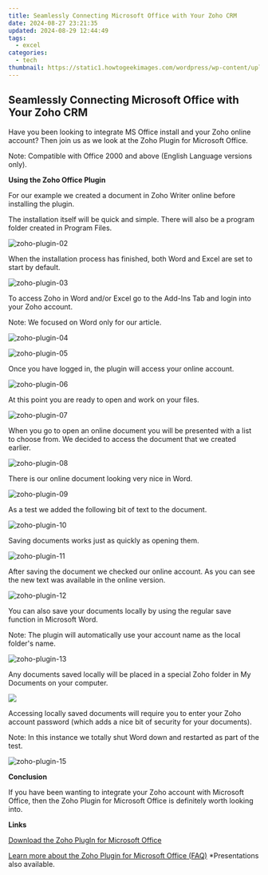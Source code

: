 ```yaml
---
title: Seamlessly Connecting Microsoft Office with Your Zoho CRM
date: 2024-08-27 23:21:35
updated: 2024-08-29 12:44:49
tags:
  - excel
categories:
  - tech
thumbnail: https://static1.howtogeekimages.com/wordpress/wp-content/uploads/2010/06/zohoplugin01.png
---
```


## Seamlessly Connecting Microsoft Office with Your Zoho CRM

Have you been looking to integrate MS Office install and your Zoho online account? Then join us as we look at the Zoho Plugin for Microsoft Office.

 Note: Compatible with Office 2000 and above (English Language versions only).

**Using the Zoho Office Plugin** 

 For our example we created a document in Zoho Writer online before installing the plugin.

 The installation itself will be quick and simple. There will also be a program folder created in Program Files.

![zoho-plugin-02](https://static1.howtogeekimages.com/wordpress/wp-content/uploads/2010/06/zohoplugin02.png) 

 When the installation process has finished, both Word and Excel are set to start by default.

![zoho-plugin-03](https://static1.howtogeekimages.com/wordpress/wp-content/uploads/2010/06/zohoplugin03.png) 

 To access Zoho in Word and/or Excel go to the Add-Ins Tab and login into your Zoho account.

 Note: We focused on Word only for our article.

![zoho-plugin-04](https://static1.howtogeekimages.com/wordpress/wp-content/uploads/2010/06/zohoplugin04.png) 

![zoho-plugin-05](https://static1.howtogeekimages.com/wordpress/wp-content/uploads/2010/06/zohoplugin05.png) 

 Once you have logged in, the plugin will access your online account.

![zoho-plugin-06](https://static1.howtogeekimages.com/wordpress/wp-content/uploads/2010/06/zohoplugin06.png) 

 At this point you are ready to open and work on your files.

![zoho-plugin-07](https://static1.howtogeekimages.com/wordpress/wp-content/uploads/2010/06/zohoplugin07.png) 

 When you go to open an online document you will be presented with a list to choose from. We decided to access the document that we created earlier.

![zoho-plugin-08](https://static1.howtogeekimages.com/wordpress/wp-content/uploads/2010/06/zohoplugin08.png) 

 There is our online document looking very nice in Word.

![zoho-plugin-09](https://static1.howtogeekimages.com/wordpress/wp-content/uploads/2010/06/zohoplugin09.png) 

 As a test we added the following bit of text to the document.

![zoho-plugin-10](https://static1.howtogeekimages.com/wordpress/wp-content/uploads/2010/06/zohoplugin10.png) 

 Saving documents works just as quickly as opening them.

![zoho-plugin-11](https://static1.howtogeekimages.com/wordpress/wp-content/uploads/2010/06/zohoplugin11.png) 

 After saving the document we checked our online account. As you can see the new text was available in the online version.

![zoho-plugin-12](https://static1.howtogeekimages.com/wordpress/wp-content/uploads/2010/06/zohoplugin12.png) 

 You can also save your documents locally by using the regular save function in Microsoft Word.

 Note: The plugin will automatically use your account name as the local folder's name.

![zoho-plugin-13](https://static1.howtogeekimages.com/wordpress/wp-content/uploads/2010/06/zohoplugin13.png) 

 Any documents saved locally will be placed in a special Zoho folder in My Documents on your computer.

![](https://static1.howtogeekimages.com/wordpress/wp-content/uploads/2010/06/zoho-plugin-14.png) 

 Accessing locally saved documents will require you to enter your Zoho account password (which adds a nice bit of security for your documents).

 Note: In this instance we totally shut Word down and restarted as part of the test.

![zoho-plugin-15](https://static1.howtogeekimages.com/wordpress/wp-content/uploads/2010/06/zohoplugin15.png) 

**Conclusion** 

 If you have been wanting to integrate your Zoho account with Microsoft Office, then the Zoho Plugin for Microsoft Office is definitely worth looking into.

**Links** 

[Download the Zoho PlugIn for Microsoft Office](http://www.zoho.com/zohoplugin/home.html) 

[Learn more about the Zoho Plugin for Microsoft Office (FAQ)](http://writer.zoho.com/public/help/zohoplugin/fullpage) \*Presentations also available.

<ins class="adsbygoogle"
     style="display:block"
     data-ad-format="autorelaxed"
     data-ad-client="ca-pub-7571918770474297"
     data-ad-slot="1223367746"></ins>



<ins class="adsbygoogle"
     style="display:block"
     data-ad-client="ca-pub-7571918770474297"
     data-ad-slot="8358498916"
     data-ad-format="auto"
     data-full-width-responsive="true"></ins>
